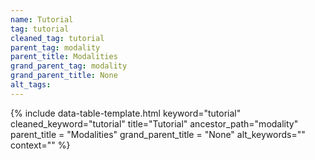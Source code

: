 ```yaml
---
name: Tutorial
tag: tutorial
cleaned_tag: tutorial
parent_tag: modality
parent_title: Modalities
grand_parent_tag: modality
grand_parent_title: None
alt_tags: 
---
```


{% include data-table-template.html 
  keyword="tutorial" 
  cleaned_keyword="tutorial" 
  title="Tutorial"
  ancestor_path="modality" 
  parent_title = "Modalities"
  grand_parent_title = "None"
  alt_keywords=""
  context=""
%}

